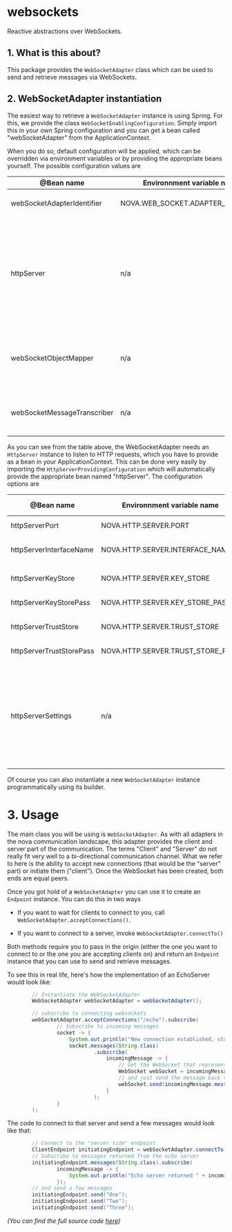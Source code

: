 websockets
=========

Reactive abstractions over WebSockets.

## 1. What is this about?
This package provides the ```WebSocketAdapter``` class which can be used to 
send and retrieve messages via WebSockets.

## 2. WebSocketAdapter instantiation

The easiest way to retrieve a ```WebSocketAdapter``` instance is using Spring. For this, we provide
the class ```WebSocketEnablingConfiguration```. Simply import this in your own Spring configuration
and you can get a bean called "webSocketAdapter" from the ApplicationContext.

When you do so, default configuration will be applied, which can be overridden via
environment variables or by providing the appropriate beans yourself. The possible
configuration values are


  | @Bean name                         | Environnment variable name                   | Description                                              | Default value |
  |------------------------------------|----------------------------------------------|----------------------------------------------------------|---------------|
  | webSocketAdapterIdentifier         | NOVA.WEB_SOCKET.ADAPTER_IDENTIFIER           | the identifier to assign to the HttpAdapter.             | <null> |
  | | | | |
  | httpServer                         | n/a                                          | the ```HttpServer``` instance, handling the incoming communication. This is an optional bean. If not provided, the HttpAdapter can only be used in client mode.| <null> |
  | webSocketObjectMapper              | n/a                                          | the ObjectMapper to use when transcribing incoming / outgoing messages| default ObjectMapper, for details see [here](../comm/README.md) |
  | webSocketMessageTranscriber        | n/a                                          | the transcriber to use for incoming / outgoing messages  | default transcriber, for details see [here](../comm/README.md) |

As you can see from the table above, the WebSocketAdapter needs an ```HttpServer``` instance to listen to HTTP requests, which 
you have to provide as a bean in your ApplicationContext. This can be done very easily 
by importing the ```HttpServerProvidingConfiguration``` which will automatically provide the appropriate bean named "httpServer". 
The configuration options are  
   
  | @Bean name                         | Environnment variable name                   | Description                                              | Default value |
  |------------------------------------|----------------------------------------------|----------------------------------------------------------|---------------|
  | httpServerPort                     | NOVA.HTTP.SERVER.PORT                        | the port, the HTTP server listens on                     | 10000         |
  | httpServerInterfaceName            | NOVA.HTTP.SERVER.INTERFACE_NAME              | the interface, the HTTP server listens on                | "0.0.0.0"     |
  | httpServerKeyStore                 | NOVA.HTTP.SERVER.KEY_STORE                   | the keystore to use. Switches on SSL                     | <null>        |
  | httpServerKeyStorePass             | NOVA.HTTP.SERVER.KEY_STORE_PASS              | the password for the keystore                            | <null>        |
  | httpServerTrustStore               | NOVA.HTTP.SERVER.TRUST_STORE                 | the truststore to use to validate clients                | <null>        |
  | httpServerTrustStorePass           | NOVA.HTTP.SERVER.TRUST_STORE_PASS            | the password for the trust store                         | <null>        |
  | | | | |
  | httpServerSettings                 | n/a                                          | an ```HttpServerSettings``` instance, containing all aforementioned config values. Handy if you want to read the configuration or override multiple defaults programmatically. |  |
   
Of course you can also instantiate a new ```WebSocketAdapter``` instance programmatically using its builder. 

# 3. Usage

The main class you will be using is ```WebSocketAdapter```. As with all adapters in the
nova communication landscape, this adapter provides the client and server part of the 
communication.  The terms "Client" and "Server" do not really fit very well to a 
bi-directional communication channel. What we refer to here is the ability to accept
new connections (that would be the "server" part) or initiate them ("client"). Once
the WebSocket has been created, both ends are equal peers.

Once you got hold of a ```WebSocketAdapter``` you can use it to create an ```Endpoint``` instance. You 
can do this in two ways

* If you want to wait for clients to connect to you, call ```WebSocketAdapter.acceptConnections()```. 

* If you want to connect to a server, invoke ```WebSocketAdapter.connectTo()```

Both methods require you to pass in the origin (either the one you want to connect to or the
one you are accepting clients on) and return an ```Endpoint``` instance that you can use to send and 
retrieve messages.

To see this in real life, here's how the implementation of an EchoServer would look like:

```Java
        // Instantiate the WebSocketAdapter
        WebSocketAdapter webSocketAdapter = webSocketAdapter();

        // subscribe to connecting websockets
        webSocketAdapter.acceptConnections("/echo").subscribe(
                // Subscribe to incoming messages
                socket -> {
                    System.out.println("New connection established, starting to listen to messages...");
                    socket.messages(String.class)
                            .subscribe(
                                incomingMessage -> {
                                    // Get the WebSocket that represents the connection to the sender
                                    WebSocket webSocket = incomingMessage.metaData.details.webSocket;
                                    // and just send the message back to the sender
                                    webSocket.send(incomingMessage.message);
                                }
                            );
                }
        );
```

The code to connect to that server and send a few messages would look like that:

```Java
        // Connect to the "server side" endpoint
        ClientEndpoint initiatingEndpoint = webSocketAdapter.connectTo("ws://127.0.0.1:10000/echo");
        // Subscribe to messages returned from the echo server
        initiatingEndpoint.messages(String.class).subscribe(
                incomingMessage -> {
                    System.out.println("Echo server returned " + incomingMessage.message);
                });
        // and send a few messages
        initiatingEndpoint.send("One");
        initiatingEndpoint.send("Two");
        initiatingEndpoint.send("Three");
```
_(You can find the full source code [here](./src/test/java/examples/EchoServer.java/README.md))_
